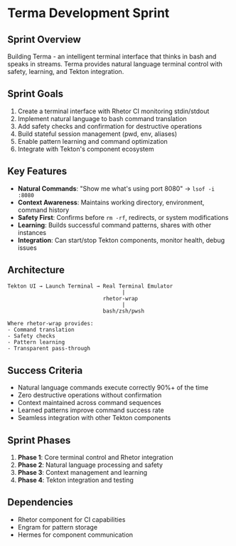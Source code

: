 # Terma Development Sprint

## Sprint Overview

Building Terma - an intelligent terminal interface that thinks in bash and speaks in streams. Terma provides natural language terminal control with safety, learning, and Tekton integration.

## Sprint Goals

1. Create a terminal interface with Rhetor CI monitoring stdin/stdout
2. Implement natural language to bash command translation
3. Add safety checks and confirmation for destructive operations
4. Build stateful session management (pwd, env, aliases)
5. Enable pattern learning and command optimization
6. Integrate with Tekton's component ecosystem

## Key Features

- **Natural Commands**: "Show me what's using port 8080" → `lsof -i :8080`
- **Context Awareness**: Maintains working directory, environment, command history
- **Safety First**: Confirms before `rm -rf`, redirects, or system modifications
- **Learning**: Builds successful command patterns, shares with other instances
- **Integration**: Can start/stop Tekton components, monitor health, debug issues

## Architecture

```
Tekton UI → Launch Terminal → Real Terminal Emulator
                                    |
                              rhetor-wrap
                                    |
                              bash/zsh/pwsh
                                    
Where rhetor-wrap provides:
- Command translation
- Safety checks  
- Pattern learning
- Transparent pass-through
```

## Success Criteria

- Natural language commands execute correctly 90%+ of the time
- Zero destructive operations without confirmation
- Context maintained across command sequences
- Learned patterns improve command success rate
- Seamless integration with other Tekton components

## Sprint Phases

1. **Phase 1**: Core terminal control and Rhetor integration
2. **Phase 2**: Natural language processing and safety
3. **Phase 3**: Context management and learning
4. **Phase 4**: Tekton integration and testing

## Dependencies

- Rhetor component for CI capabilities
- Engram for pattern storage
- Hermes for component communication